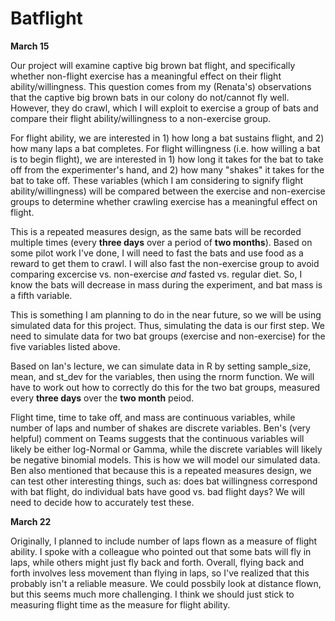 # Batflight

**March 15**


Our project will examine captive big brown bat flight, and specifically whether non-flight exercise has a meaningful effect on their flight ability/willingness. This question comes from my (Renata's) observations that the captive big brown bats in our colony do not/cannot fly well. However, they do crawl, which I will exploit to exercise a group of bats and compare their flight ability/willingness to a non-exercise group. 

For flight ability, we are interested in 1) how long a bat sustains flight, and 2) how many laps a bat completes. For flight willingness (i.e. how willing a bat is to begin flight), we are interested in 1) how long it takes for the bat to take off from the experimenter's hand, and 2) how many "shakes" it takes for the bat to take off. These variables (which I am considering to signify flight ability/willingness) will be compared between the exercise and non-exercise groups to determine whether crawling exercise has a meaningful effect on flight.

This is a repeated measures design, as the same bats will be recorded multiple times (every **three days** over a period of **two months**). Based on some pilot work I've done, I will need to fast the bats and use food as a reward to get them to crawl. I will also fast the non-exercise group to avoid comparing excercise vs. non-exercise *and* fasted vs. regular diet. So, I know the bats will decrease in mass during the experiment, and bat mass is a fifth variable. 

This is something I am planning to do in the near future, so we will be using simulated data for this project. Thus, simulating the data is our first step. We need to simulate data for two bat groups (exercise and non-exercise) for the five variables listed above. 

Based on Ian's lecture, we can simulate data in R by setting sample_size, mean, and st_dev for the variables, then using the rnorm function. We will have to work out how to correctly do this for the two bat groups, measured every **three days** over the **two month** peiod.

Flight time, time to take off, and mass are continuous variables, while number of laps and number of shakes are discrete variables. Ben's (very helpful) comment on Teams suggests that the continuous variables will likely be either log-Normal or Gamma, while the discrete variables will likely be negative binomial models. This is how we will model our simulated data. Ben also mentioned that because this is a repeated measures design, we can test other interesting things, such as: does bat willingness correspond with bat flight, do individual bats have good vs. bad flight days? We will need to decide how to accurately test these. 

**March 22**


Originally, I planned to include number of laps flown as a measure of flight ability. I spoke with a colleague who pointed out that some bats will fly in laps, while others might just fly back and forth. Overall, flying back and forth involves less movement than flying in laps, so I've realized that this probably isn't a reliable measure. We could possbily look at distance flown, but this seems much more challenging. I think we should just stick to measuring flight time as the measure for flight ability. 
